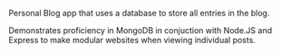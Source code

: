 Personal Blog app that uses a database to store all entries in the blog.

Demonstrates proficiency in MongoDB in conjuction with Node.JS and Express to make modular websites when viewing individual posts.